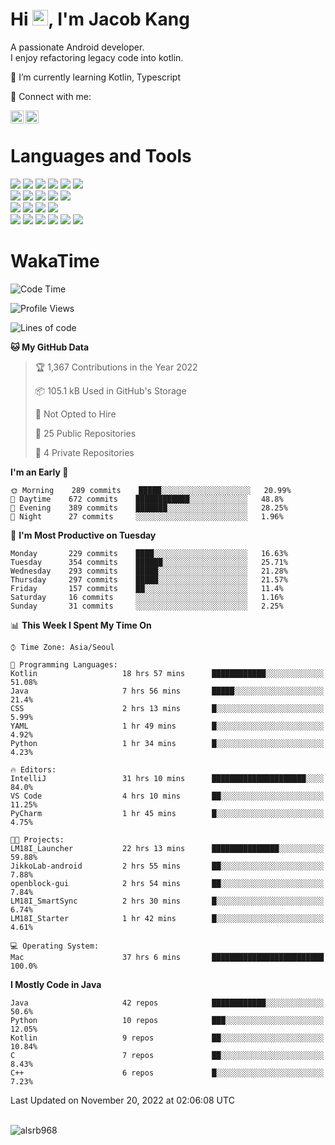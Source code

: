 # Hi <img src="https://media.giphy.com/media/hvRJCLFzcasrR4ia7z/giphy.gif" width="25px">, I'm Jacob Kang
A passionate Android developer.
</br>
I enjoy refactoring legacy code into kotlin.

🌱 I’m currently learning Kotlin, Typescript

🤝 Connect with me:

<a href="https://www.linkedin.com/in/minkyu-kang-b7477b1b2/"><img align="left" src="https://raw.githubusercontent.com/yushi1007/yushi1007/main/images/linkedin.svg" alt="Minkyu Kang | LinkedIn" width="21px"/></a>
<a href="https://www.instagram.com/_jacob_kang/"><img align="left" src="https://raw.githubusercontent.com/yushi1007/yushi1007/main/images/instagram.svg" alt="Jacob Kang | Instagram" width="21px"/></a>

</br>

# Languages and Tools

<div align="left">
<img src="https://img.shields.io/badge/java-007396?logo=java&logoColor=white"/>
<img src="https://img.shields.io/badge/kotlin-7F52FF?logo=kotlin&logoColor=white"/>
<img src="https://img.shields.io/badge/python-3776AB?logo=python&logoColor=white"/>
<img src="https://img.shields.io/badge/bash shell-4EAA25?logo=gnubash&logoColor=white"/>
<img src="https://img.shields.io/badge/c-A8B9CC?logo=c&logoColor=white"/>
<img src="https://img.shields.io/badge/c++-00599C?logo=c%2b%2b&logoColor=white"/>
</div>
<div align="left">
<img src="https://img.shields.io/badge/git-F05032?logo=git&logoColor=white"/>
<img src="https://img.shields.io/badge/github-181717?logo=github&logoColor=white"/>
<img src="https://img.shields.io/badge/mysql-4479A1?logo=mysql&logoColor=white"/>
<img src="https://img.shields.io/badge/sqlite-003B57?logo=sqlite&logoColor=white"/>
<img src="https://img.shields.io/badge/amazon AWS-232F3E?logo=amazonaws&logoColor=white"/>
</div>
<div align="left">
<img src="https://img.shields.io/badge/android-3DDC84?logo=android&logoColor=white"/>
<img src="https://img.shields.io/badge/linux-FCC624?logo=linux&logoColor=white"/>
<img src="https://img.shields.io/badge/flask-000000?logo=flask&logoColor=white"/>
<img src="https://img.shields.io/badge/arduino-00979D?logo=arduino&logoColor=white"/>
</div>
<div align="left">
<img src="https://img.shields.io/badge/slack-4A154B?logo=slack&logoColor=white"/>
<img src="https://img.shields.io/badge/notion-000000?logo=notion&logoColor=white"/>
<img src="https://img.shields.io/badge/jira-0052CC?logo=jira&logoColor=white"/>
<img src="https://img.shields.io/badge/postman-FF6C37?logo=postman&logoColor=white"/>
<img src="https://img.shields.io/badge/intellij-000000?logo=intellijidea&logoColor=white"/>
<img src="https://img.shields.io/badge/pycharm-000000?logo=pycharm&logoColor=white"/>
</div>

# WakaTime

<!--START_SECTION:waka-->
![Code Time](http://img.shields.io/badge/Code%20Time-1%2C595%20hrs%2036%20mins-blue)

![Profile Views](http://img.shields.io/badge/Profile%20Views-0-blue)

![Lines of code](https://img.shields.io/badge/From%20Hello%20World%20I%27ve%20Written-192%20Thousand%20lines%20of%20code-blue)

**🐱 My GitHub Data** 

> 🏆 1,367 Contributions in the Year 2022
 > 
> 📦 105.1 kB Used in GitHub's Storage 
 > 
> 🚫 Not Opted to Hire
 > 
> 📜 25 Public Repositories 
 > 
> 🔑 4 Private Repositories  
 > 
**I'm an Early 🐤** 

```text
🌞 Morning    289 commits    █████░░░░░░░░░░░░░░░░░░░░   20.99% 
🌆 Daytime    672 commits    ████████████░░░░░░░░░░░░░   48.8% 
🌃 Evening    389 commits    ███████░░░░░░░░░░░░░░░░░░   28.25% 
🌙 Night      27 commits     ░░░░░░░░░░░░░░░░░░░░░░░░░   1.96%

```
📅 **I'm Most Productive on Tuesday** 

```text
Monday       229 commits    ████░░░░░░░░░░░░░░░░░░░░░   16.63% 
Tuesday      354 commits    ██████░░░░░░░░░░░░░░░░░░░   25.71% 
Wednesday    293 commits    █████░░░░░░░░░░░░░░░░░░░░   21.28% 
Thursday     297 commits    █████░░░░░░░░░░░░░░░░░░░░   21.57% 
Friday       157 commits    ██░░░░░░░░░░░░░░░░░░░░░░░   11.4% 
Saturday     16 commits     ░░░░░░░░░░░░░░░░░░░░░░░░░   1.16% 
Sunday       31 commits     ░░░░░░░░░░░░░░░░░░░░░░░░░   2.25%

```


📊 **This Week I Spent My Time On** 

```text
⌚︎ Time Zone: Asia/Seoul

💬 Programming Languages: 
Kotlin                   18 hrs 57 mins      ████████████░░░░░░░░░░░░░   51.08% 
Java                     7 hrs 56 mins       █████░░░░░░░░░░░░░░░░░░░░   21.4% 
CSS                      2 hrs 13 mins       █░░░░░░░░░░░░░░░░░░░░░░░░   5.99% 
YAML                     1 hr 49 mins        █░░░░░░░░░░░░░░░░░░░░░░░░   4.92% 
Python                   1 hr 34 mins        █░░░░░░░░░░░░░░░░░░░░░░░░   4.23%

🔥 Editors: 
IntelliJ                 31 hrs 10 mins      █████████████████████░░░░   84.0% 
VS Code                  4 hrs 10 mins       ██░░░░░░░░░░░░░░░░░░░░░░░   11.25% 
PyCharm                  1 hr 45 mins        █░░░░░░░░░░░░░░░░░░░░░░░░   4.75%

🐱‍💻 Projects: 
LM18I_Launcher           22 hrs 13 mins      ███████████████░░░░░░░░░░   59.88% 
JikkoLab-android         2 hrs 55 mins       ██░░░░░░░░░░░░░░░░░░░░░░░   7.88% 
openblock-gui            2 hrs 54 mins       ██░░░░░░░░░░░░░░░░░░░░░░░   7.84% 
LM18I_SmartSync          2 hrs 30 mins       █░░░░░░░░░░░░░░░░░░░░░░░░   6.74% 
LM18I_Starter            1 hr 42 mins        █░░░░░░░░░░░░░░░░░░░░░░░░   4.61%

💻 Operating System: 
Mac                      37 hrs 6 mins       █████████████████████████   100.0%

```

**I Mostly Code in Java** 

```text
Java                     42 repos            ████████████░░░░░░░░░░░░░   50.6% 
Python                   10 repos            ███░░░░░░░░░░░░░░░░░░░░░░   12.05% 
Kotlin                   9 repos             ██░░░░░░░░░░░░░░░░░░░░░░░   10.84% 
C                        7 repos             ██░░░░░░░░░░░░░░░░░░░░░░░   8.43% 
C++                      6 repos             █░░░░░░░░░░░░░░░░░░░░░░░░   7.23%

```



 Last Updated on November 20, 2022 at 02:06:08 UTC
<!--END_SECTION:waka-->

</br>

<div align="left">
<img align="left" src="https://github-readme-stats.vercel.app/api/top-langs?username=alsrb968&show_icons=true&locale=en&layout=compact&theme=dark" alt="alsrb968" />
</div>
